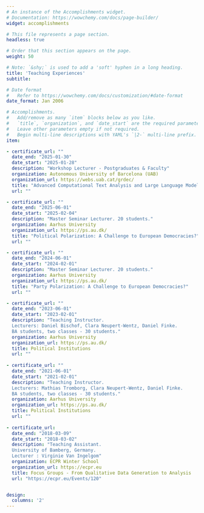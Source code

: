 ```yaml
---
# An instance of the Accomplishments widget.
# Documentation: https://wowchemy.com/docs/page-builder/
widget: accomplishments

# This file represents a page section.
headless: true

# Order that this section appears on the page.
weight: 50

# Note: `&shy;` is used to add a 'soft' hyphen in a long heading.
title: 'Teaching Experiences'
subtitle:

# Date format
#   Refer to https://wowchemy.com/docs/customization/#date-format
date_format: Jan 2006

# Accomplishments.
#   Add/remove as many `item` blocks below as you like.
#   `title`, `organization`, and `date_start` are the required parameters.
#   Leave other parameters empty if not required.
#   Begin multi-line descriptions with YAML's `|2-` multi-line prefix.
item:

- certificate_url: ""
  date_end: "2025-01-30"
  date_start: "2025-01-28"
  description: "Workshop Lecturer - Postgraduates & Faculty"
  organization: Autonomous University of Barcelona (UAB)
  organization_url: https://webs.uab.cat/grdec/
  title: "Advanced Computational Text Analysis and Large Language Models"
  url: ""

- certificate_url: ""
  date_end: "2025-06-01"
  date_start: "2025-02-04"
  description: "Master Seminar Lecturer. 20 students."
  organization: Aarhus University
  organization_url: https://ps.au.dk/
  title: "Political Polarization: A Challenge to European Democracies?"
  url: ""

- certificate_url: ""
  date_end: "2024-06-01"
  date_start: "2024-02-01"
  description: "Master Seminar Lecturer. 20 students."
  organization: Aarhus University
  organization_url: https://ps.au.dk/
  title: "Party Polarization: A Challenge to European Democracies?"
  url: ""

- certificate_url: ""
  date_end: "2023-06-01"
  date_start: "2023-02-01"
  description: "Teaching Instructor.
  Lecturers: Daniel Bischof, Clara Neupert-Wentz, Daniel Finke. 
  BA students, two classes - 30 students."
  organization: Aarhus University
  organization_url: https://ps.au.dk/
  title: Political Institutions
  url: ""
  
- certificate_url: ""
  date_end: "2021-06-01"
  date_start: "2021-02-01"
  description: "Teaching Instructor.
  Lecturers: Mathias Tromborg, Clara Neupert-Wentz, Daniel Finke. 
  BA students, two classes - 30 students."
  organization: Aarhus University
  organization_url: https://ps.au.dk/
  title: Political Institutions
  url: ""
  
- certificate_url:
  date_end: "2018-03-09"
  date_start: "2018-03-02"
  description: "Teaching Assistant.
  University of Bamberg, Germany.
  Lecturer : Virginie Van Ingelgom"
  organization: ECPR Winter School
  organization_url: https://ecpr.eu
  title: Focus Groups - From Qualitative Data Generation to Analysis
  url: "https://ecpr.eu/Events/120"


design:
  columns: '2' 
---
```

